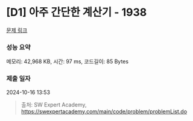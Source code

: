 # [D1] 아주 간단한 계산기 - 1938 

[문제 링크](https://swexpertacademy.com/main/code/problem/problemDetail.do?contestProbId=AV5PjsYKAMIDFAUq) 

### 성능 요약

메모리: 42,968 KB, 시간: 97 ms, 코드길이: 85 Bytes

### 제출 일자

2024-10-16 13:53



> 출처: SW Expert Academy, https://swexpertacademy.com/main/code/problem/problemList.do
